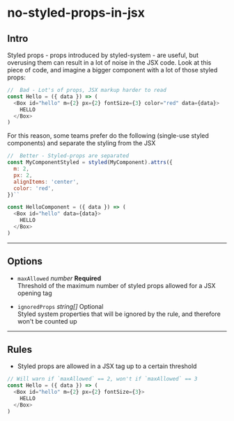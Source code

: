 # no-styled-props-in-jsx

## Intro

Styled props - props introduced by styled-system - are useful, but overusing them can result in a lot of noise in the JSX code.
Look at this piece of code, and imagine a bigger component with a lot of those styled props:

```js
//  Bad - Lot's of props, JSX markup harder to read
const Hello = ({ data }) => (
  <Box id="hello" m={2} px={2} fontSize={3} color="red" data={data}>
    HELLO
  </Box>
)
```

For this reason, some teams prefer do the following (single-use styled components) and separate the styling from the JSX

```js
//  Better - Styled-props are separated
const MyComponentStyled = styled(MyComponent).attrs({
  m: 2,
  px: 2,
  alignItems: 'center',
  color: 'red',
})``

const HelloComponent = ({ data }) => (
  <Box id="hello" data={data}>
    HELLO
  </Box>
)
```

---

## Options

- `maxAllowed` _number_ **Required**  
  Threshold of the maximum number of styled props allowed for a JSX opening tag

- `ignoredProps` _string[]_ Optional  
  Styled system properties that will be ignored by the rule, and therefore won't be counted up

---

## Rules

- Styled props are allowed in a JSX tag up to a certain threshold

```js
// Will warn if `maxAllowed` == 2, won't if `maxAllowed` == 3
const Hello = ({ data }) => (
  <Box id="hello" m={2} px={2} fontSize={3}>
    HELLO
  </Box>
)
```
